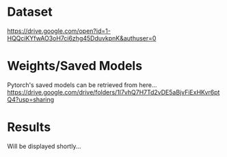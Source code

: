 # Dataset
https://drive.google.com/open?id=1-HQQciKYfwAO3oH7ci6zhg45DduvkpnK&authuser=0
# Weights/Saved Models
Pytorch's saved models can be retrieved from here...
https://drive.google.com/drive/folders/1l7vhQ7H7Td2vDE5aBjvFiExHKvr6ptQ4?usp=sharing
# Results
Will be displayed shortly...

